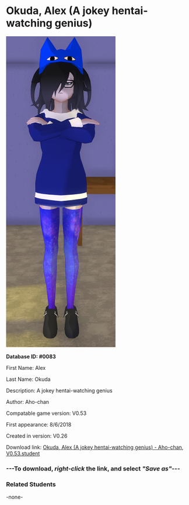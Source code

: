 # Okuda, Alex (A jokey hentai-watching genius)

<img src="../../Files/Images/Okuda, Alex (A jokey hentai-watching genius).png" title="Okuda, Alex (A jokey hentai-watching genius) - Aho-chan, V0.53">

**Database ID: #0083**

First Name: Alex

Last Name: Okuda

Description: A jokey hentai-watching genius

Author: Aho-chan

Compatable game version: V0.53

First appearance: 8/6/2018

Created in version: V0.26

Download link: <a href="https://raw.githubusercontent.com/Arbiter1223/Daigaku-Gurashi-Custom-Students/master/Files/Student%20Files/Okuda%2C%20Alex%20(A%20jokey%20hentai-watching%20genius)%20-%20Aho-chan%2C%20V0.53.student">Okuda, Alex (A jokey hentai-watching genius) - Aho-chan, V0.53.student</a>

### ---**To download, _right-click_ the link, and select _"Save as"_**---

### Related Students

-none-
